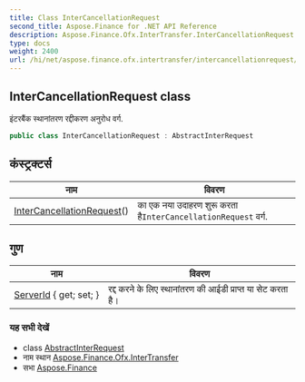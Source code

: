 ```yaml
---
title: Class InterCancellationRequest
second_title: Aspose.Finance for .NET API Reference
description: Aspose.Finance.Ofx.InterTransfer.InterCancellationRequest कक्ष. इंटरबैंक स्थनंतरण रद्दकरण अनुरध वर्ग.
type: docs
weight: 2400
url: /hi/net/aspose.finance.ofx.intertransfer/intercancellationrequest/
---
```

## InterCancellationRequest class

इंटरबैंक स्थानांतरण रद्दीकरण अनुरोध वर्ग.

```csharp
public class InterCancellationRequest : AbstractInterRequest
```

## कंस्ट्रक्टर्स

| नाम | विवरण |
| --- | --- |
| [InterCancellationRequest](intercancellationrequest/)() | का एक नया उदाहरण शुरू करता है`InterCancellationRequest` वर्ग. |

## गुण

| नाम | विवरण |
| --- | --- |
| [ServerId](../../aspose.finance.ofx.intertransfer/intercancellationrequest/serverid/) { get; set; } | रद्द करने के लिए स्थानांतरण की आईडी प्राप्त या सेट करता है। |

### यह सभी देखें

* class [AbstractInterRequest](../abstractinterrequest/)
* नाम स्थान [Aspose.Finance.Ofx.InterTransfer](../../aspose.finance.ofx.intertransfer/)
* सभा [Aspose.Finance](../../)


